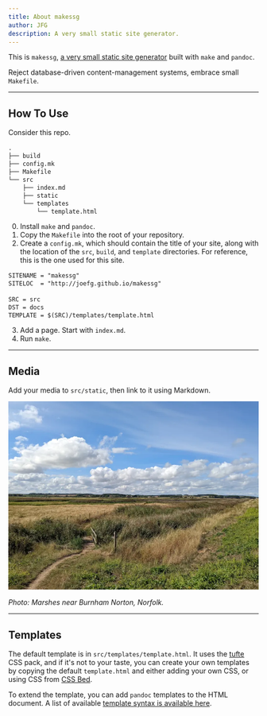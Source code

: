 ```yaml
---
title: About makessg
author: JFG
description: A very small static site generator.
---
```


This is `makessg`, [a very small static site generator](https://github.com/joefg/makessg) built with `make` and `pandoc`.

Reject database-driven content-management systems, embrace small `Makefile`.

---

## How To Use

Consider this repo.

```
.
├── build
├── config.mk
├── Makefile
└── src
    ├── index.md
    ├── static
    └── templates
        └── template.html
```

0. Install `make` and `pandoc`.
1. Copy the `Makefile` into the root of your repository.
2. Create a `config.mk`, which should contain the title of your site, along with the location of the `src`, `build`, and `template` directories. For reference, this is the one used for this site.

```
SITENAME = "makessg"
SITELOC  = "http://joefg.github.io/makessg"

SRC = src
DST = docs
TEMPLATE = $(SRC)/templates/template.html
```

3. Add a page. Start with `index.md`.
4. Run `make`.

---

## Media

Add your media to `src/static`, then link to it using Markdown.

![Entropy will get us all in the end.](static/burnham.webp)

*Photo: Marshes near Burnham Norton, Norfolk.*

---

## Templates

The default template is in `src/templates/template.html`. It uses the [tufte](https://www.cssbed.com/tufte/) CSS pack, and if it's not to your taste, you can create your own templates by copying the default `template.html` and either adding your own CSS, or using CSS from [CSS Bed](https://www.cssbed.com/).

To extend the template, you can add `pandoc` templates to the HTML document. A list of available [template syntax is available here](https://pandoc.org/MANUAL.html#templates).
